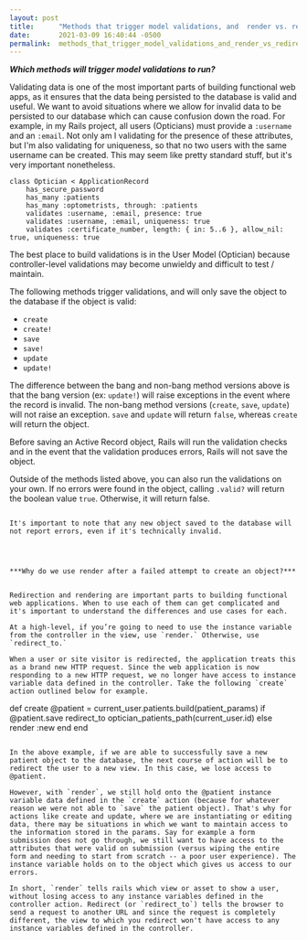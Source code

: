```yaml
---
layout: post
title:      "Methods that trigger model validations, and  render vs. redirect?"
date:       2021-03-09 16:40:44 -0500
permalink:  methods_that_trigger_model_validations_and_render_vs_redirect
---
```




***Which methods will trigger model validations to run?***


Validating data is one of the most important parts of building functional web apps, as it ensures that the data being persisted to the database is valid and useful. We want to avoid situations where we allow for invalid data to be persisted to our database which can cause confusion down the road. For example, in my Rails project, all users (Opticians) must provide a `:username` and an `:email`. Not only am I validating for the presence of these attributes, but I'm also validating for uniqueness, so that no two users with the same username can be created. This may seem like pretty standard stuff, but it's very important nonetheless.

```
class Optician < ApplicationRecord
    has_secure_password
    has_many :patients
    has_many :optometrists, through: :patients
    validates :username, :email, presence: true
    validates :username, :email, uniqueness: true
    validates :certificate_number, length: { in: 5..6 }, allow_nil: true, uniqueness: true
```

The best place to build validations is in the User Model (Optician) because controller-level validations may become unwieldy and difficult to test / maintain.

The following methods trigger validations, and will only save the object to the database if the object is valid:

* `create`
* `create!`
* `save`
* `save!`
* `update`
* `update!`

The difference between the bang and non-bang method versions above is that the bang version (ex: `update!`) will raise exceptions in the event where the record is invalid. The non-bang method versions (`create`, `save`, `update`) will not raise an exception. `save` and `update` will return `false`, whereas `create` will return the object.

Before saving an Active Record object, Rails will run the validation checks and in the event that the validation produces errors, Rails will not save the object.

Outside of the methods listed above, you can also run the validations on your own. If no errors were found in the object, calling `.valid?` will return the boolean value `true`. Otherwise, it will return false.
```

It's important to note that any new object saved to the database will not report errors, even if it's technically invalid.




***Why do we use render after a failed attempt to create an object?***


Redirection and rendering are important parts to building functional web applications. When to use each of them can get complicated and it's important to understand the differences and use cases for each.

At a high-level, if you’re going to need to use the instance variable from the controller in the view, use `render.` Otherwise, use `redirect_to.`

When a user or site visitor is redirected, the application treats this as a brand new HTTP request. Since the web application is now responding to a new HTTP request, we no longer have access to instance variable data defined in the controller. Take the following `create` action outlined below for example.

```
def create
        @patient = current_user.patients.build(patient_params)
        if @patient.save
            redirect_to optician_patients_path(current_user.id)
        else
            render :new
        end
    end
```
	
In the above example, if we are able to successfully save a new patient object to the database, the next course of action will be to redirect the user to a new view. In this case, we lose access to @patient.

However, with `render`, we still hold onto the @patient instance variable data defined in the `create` action (because for whatever reason we were not able to `save` the patient object). That's why for actions like create and update, where we are instantiating or editing data, there may be situations in which we want to maintain access to the information stored in the params. Say for example a form submission does not go through, we still want to have access to the attributes that were valid on submission (versus wiping the entire form and needing to start from scratch -- a poor user experience). The instance variable holds on to the object which gives us access to our errors.

In short, `render` tells rails which view or asset to show a user, without losing access to any instance variables defined in the controller action. Redirect (or `redirect_to`) tells the browser to send a request to another URL and since the request is completely different, the view to which you redirect won't have access to any instance variables defined in the controller.

